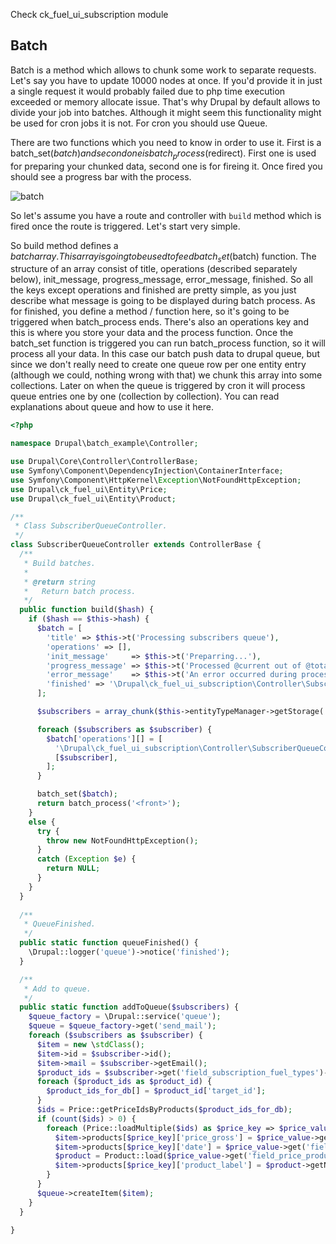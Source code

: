 Check ck_fuel_ui_subscription module
## Batch

Batch is a method which allows to chunk some work to separate requests. Let's say you have to update 10000 nodes at once. If you'd provide it in just a single request it would probably failed due to php time execution exceeded or memory allocate issue. That's why Drupal by default allows to divide your job into batches. Although it might seem this functionality might be used for cron jobs it is not. For cron you should use Queue.

There are two functions which you need to know in order to use it. First is a batch_set($batch) and second one is batch_process($redirect). First one is used for preparing your chunked data, second one is for fireing it. Once fired you should see a progress bar with the process.

<img src="https://i.imgur.com/xIo1hNG.png" alt="batch" />

So let's assume you have a route and controller with `build` method which is fired once the route is triggered. Let's start very simple.

So build method defines a $batch array. This array is going to be used to feed batch_set($batch) function. The structure of an array consist of title, operations (described separately below), init_message, progress_message, error_message, finished. So all the keys except operations and finished are pretty simple, as you just describe what message is going to be displayed during batch process. As for finished, you define a method / function here, so it's going to be triggered when batch_process ends. There's also an operations key and this is where you store your data and the process function. Once the batch_set function is triggered you can run batch_process function, so it will process all your data. In this case our batch push data to drupal queue, but since we don't really need to create one queue row per one entity entry (although we could, nothing wrong with that) we chunk this array into some collections. Later on when the queue is triggered by cron it will process queue entries one by one (collection by collection). You can read explanations about queue and how to use it here.
```php
<?php

namespace Drupal\batch_example\Controller;

use Drupal\Core\Controller\ControllerBase;
use Symfony\Component\DependencyInjection\ContainerInterface;
use Symfony\Component\HttpKernel\Exception\NotFoundHttpException;
use Drupal\ck_fuel_ui\Entity\Price;
use Drupal\ck_fuel_ui\Entity\Product;

/**
 * Class SubscriberQueueController.
 */
class SubscriberQueueController extends ControllerBase {
  /**
   * Build batches.
   *
   * @return string
   *   Return batch process.
   */
  public function build($hash) {
    if ($hash == $this->hash) {
      $batch = [
        'title' => $this->t('Processing subscribers queue'),
        'operations' => [],
        'init_message'     => $this->t('Preparring...'),
        'progress_message' => $this->t('Processed @current out of @total.'),
        'error_message'    => $this->t('An error occurred during processing'),
        'finished' => '\Drupal\ck_fuel_ui_subscription\Controller\SubscriberQueueController::queueFinished',
      ];

      $subscribers = array_chunk($this->entityTypeManager->getStorage('subscription')->loadMultiple(), $this->batchSize);

      foreach ($subscribers as $subscriber) {
        $batch['operations'][] = [
          '\Drupal\ck_fuel_ui_subscription\Controller\SubscriberQueueController::addToQueue',
          [$subscriber],
        ];
      }

      batch_set($batch);
      return batch_process('<front>');
    }
    else {
      try {
        throw new NotFoundHttpException();
      }
      catch (Exception $e) {
        return NULL;
      }
    }
  }
  
  /**
   * QueueFinished.
   */
  public static function queueFinished() {
    \Drupal::logger('queue')->notice('finished');
  }

  /**
   * Add to queue.
   */
  public static function addToQueue($subscribers) {
    $queue_factory = \Drupal::service('queue');
    $queue = $queue_factory->get('send_mail');
    foreach ($subscribers as $subscriber) {
      $item = new \stdClass();
      $item->id = $subscriber->id();
      $item->mail = $subscriber->getEmail();
      $product_ids = $subscriber->get('field_subscription_fuel_types')->getValue();
      foreach ($product_ids as $product_id) {
        $product_ids_for_db[] = $product_id['target_id'];
      }
      $ids = Price::getPriceIdsByProducts($product_ids_for_db);
      if (count($ids) > 0) {
        foreach (Price::loadMultiple($ids) as $price_key => $price_value) {
          $item->products[$price_key]['price_gross'] = $price_value->getPriceGross();
          $item->products[$price_key]['date'] = $price_value->get('field_price_date')->value;
          $product = Product::load($price_value->get('field_price_product_reference')->target_id);
          $item->products[$price_key]['product_label'] = $product->getName();
        }
      }
      $queue->createItem($item);
    }
  }
  
}
```

